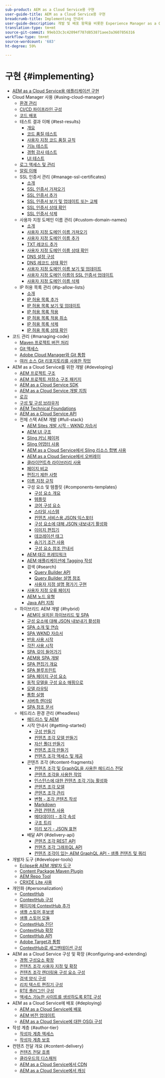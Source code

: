 ```yaml
---
sub-product: AEM as a Cloud Service용 구현
user-guide-title: AEM as a Cloud Service용 구현
breadcrumb-title: Implementing 안내서
user-guide-description: 개발 및 배포 항목을 비롯한 Experience Manager as a Cloud Service 배포를 사용자 지정하는 방법에 대해 알아봅니다.
translation-type: tm+mt
source-git-commit: 99eb33c3c42094f787d853871aee3a3607856316
workflow-type: tm+mt
source-wordcount: '683'
ht-degree: 59%

---
```



# 구현 {#implementing}

+ [AEM as a Cloud Service용 애플리케이션 구현](/help/implementing/home.md)
+ Cloud Manager 사용 {#using-cloud-manager}
   + [환경 관리](cloud-manager/manage-environments.md)
   + [CI/CD 파이프라인 구성](cloud-manager/configure-pipeline.md)
   + [코드 배포](cloud-manager/deploy-code.md)
   + 테스트 결과 이해 {#test-results}
      + [개요](/help/implementing/cloud-manager/overview-test-results.md)
      + [코드 품질 테스트](/help/implementing/cloud-manager/code-quality-testing.md)
      + [사용자 지정 코드 품질 규칙](cloud-manager/custom-code-quality-rules.md)
      + [기능 테스트](/help/implementing/cloud-manager/functional-testing.md)
      + [경험 감사 테스트](/help/implementing/cloud-manager/experience-audit-testing.md)
      + [UI 테스트](/help/implementing/cloud-manager/ui-testing.md)
   + [로그 액세스 및 관리](cloud-manager/manage-logs.md)
   + [알림 이해](cloud-manager/notifications.md)
   + SSL 인증서 관리 {#manage-ssl-certificates}
      + [소개](/help/implementing/cloud-manager/managing-ssl-certifications/introduction.md)
      + [SSL 인증서 가져오기](/help/implementing/cloud-manager/managing-ssl-certifications/get-ssl-certificate.md)
      + [SSL 인증서 추가](/help/implementing/cloud-manager/managing-ssl-certifications/add-ssl-certificate.md)
      + [SSL 인증서 보기 및 업데이트 또는 교체](/help/implementing/cloud-manager/managing-ssl-certifications/view-update-replace-ssl-certificate.md)
      + [SSL 인증서 상태 확인](/help/implementing/cloud-manager/managing-ssl-certifications/check-status-ssl-certificate.md)
      + [SSL 인증서 삭제](/help/implementing/cloud-manager/managing-ssl-certifications/delete-ssl-certificate.md)
   + 사용자 지정 도메인 이름 관리 {#custom-domain-names}
      + [소개](/help/implementing/cloud-manager/custom-domain-names/introduction.md)
      + [사용자 지정 도메인 이름 가져오기](/help/implementing/cloud-manager/custom-domain-names/get-custom-domain-name.md)
      + [사용자 지정 도메인 이름 추가](/help/implementing/cloud-manager/custom-domain-names/add-custom-domain-name.md)
      + [TXT 레코드 추가](/help/implementing/cloud-manager/custom-domain-names/add-text-record.md)
      + [사용자 지정 도메인 이름 상태 확인](/help/implementing/cloud-manager/custom-domain-names/check-domain-name-status.md)
      + [DNS 설정 구성](/help/implementing/cloud-manager/custom-domain-names/configure-dns-settings.md)
      + [DNS 레코드 상태 확인](/help/implementing/cloud-manager/custom-domain-names/check-dns-record-status.md)
      + [사용자 지정 도메인 이름 보기 및 업데이트](/help/implementing/cloud-manager/custom-domain-names/view-update-replace-custom-domain-name.md)
      + [사용자 지정 도메인 이름의 SSL 인증서 업데이트](/help/implementing/cloud-manager/custom-domain-names/update-cdn-ssl-certificate.md)
      + [사용자 지정 도메인 이름 삭제](/help/implementing/cloud-manager/custom-domain-names/delete-custom-domain-name.md)
   + IP 허용 목록 관리 {#ip-allow-lists}
      + [소개](/help/implementing/cloud-manager/ip-allow-lists/introduction.md)
      + [IP 허용 목록 추가](/help/implementing/cloud-manager/ip-allow-lists/add-ip-allow-lists.md)
      + [IP 허용 목록 보기 및 업데이트](/help/implementing/cloud-manager/ip-allow-lists/view-update-ip-allow-list.md)
      + [IP 허용 목록 적용](/help/implementing/cloud-manager/ip-allow-lists/apply-allow-list.md)
      + [IP 허용 목록 적용 취소](/help/implementing/cloud-manager/ip-allow-lists/unapply-ip-allow-list.md)
      + [IP 허용 목록 삭제](/help/implementing/cloud-manager/ip-allow-lists/delete-ip-allow-list.md)
      + [IP 허용 목록 상태 확인](/help/implementing/cloud-manager/ip-allow-lists/check-ip-allow-list-status.md)
+ 코드 관리 {#managing-code}
   + [Maven 프로젝트 버전 처리](cloud-manager/project-version-handling.md)
   + [Git 액세스](cloud-manager/accessing-git.md)
   + [Adobe Cloud Manager와 Git 통합](cloud-manager/integrating-with-git.md)
   + [여러 소스 Git 리포지토리를 사용한 작업](/help/implementing/cloud-manager/working-with-multiple-source-git-repositories.md)
+ AEM as a Cloud Service를 위한 개발 {#developing}
   + [AEM 프로젝트 구조](developing/introduction/aem-project-content-package-structure.md)
   + [AEM 프로젝트 저장소 구조 패키지](developing/introduction/repository-structure-package.md)
   + [AEM as a Cloud Service SDK](developing/introduction/aem-as-a-cloud-service-sdk.md)
   + [AEM as a Cloud Service 개발 지침](developing/introduction/development-guidelines.md)
   + [로깅](developing/introduction/logging.md)
   + [구성 및 구성 브라우저](developing/introduction/configurations.md)
   + [AEM Technical Foundations](/help/implementing/developing/introduction/aem-technologies.md)
   + [AEM as a Cloud Service API](https://docs.adobe.com/content/help/en/experience-manager-cloud-service/implementing/developing/ref/javadoc/index.html)
   + 전체 스택 AEM 개발 {#full-stack}
      + [AEM Sites 개발 시작 - WKND 자습서](developing/introduction/develop-wknd-tutorial.md)
      + [AEM UI 구조](developing/introduction/ui-structure.md)
      + [Sling 커닝 페이퍼](developing/introduction/sling-cheatsheet.md)
      + [Sling 어댑터 사용](developing/introduction/sling-adapters.md)
      + [AEM as a Cloud Service에서 Sling 리소스 합병 사용](developing/introduction/sling-resource-merger.md)
      + [AEM as a Cloud Service에서 오버레이](developing/introduction/overlays.md)
      + [클라이언트측 라이브러리 사용](developing/introduction/clientlibs.md)
      + [페이지 비교](/help/implementing/developing/introduction/page-diff.md)
      + [편집기 제한 사항](/help/implementing/developing/introduction/editor-limitations.md)
      + [이름 지정 규칙](/help/implementing/developing/introduction/naming-conventions.md)
      + 구성 요소 및 템플릿 {#components-templates}
         + [구성 요소 개요](developing/components/overview.md)
         + [템플릿](developing/components/templates.md)
         + [코어 구성 요소](https://docs.adobe.com/content/help/ko-KR/experience-manager-core-components/using/introduction.html)
         + [스타일 시스템](/help/sites-cloud/authoring/features/style-system.md)
         + [컨텐츠 서비스용 JSON 익스포터](developing/components/json-exporter.md)
         + [구성 요소에 대해 JSON 내보내기 활성화](developing/components/enabling-json-exporter.md)
         + [이미지 편집기](developing/components/image-editor.md)
         + [데코레이션 태그](developing/components/decoration-tag.md)
         + [숨기기 조건 사용](developing/components/hide-conditions.md)
         + [구성 요소 참조 안내서](developing/components/reference.md)
      + [AEM 태깅 프레임워크](/help/implementing/developing/introduction/tagging-framework.md)
      + [AEM 애플리케이션에 Tagging 작성](/help/implementing/developing/introduction/tagging-applications.md)
      + 검색 {#search}
         + [Query Builder API](/help/implementing/developing/introduction/query-builder-api.md)
         + [Query Builder 설명 참조](/help/implementing/developing/introduction/query-builder-predicates.md)
         + [사용자 지정 설명 평가기 구현](/help/implementing/developing/introduction/query-builder-custom-predicate.md)
      + [사용자 지정 오류 페이지](/help/implementing/developing/introduction/custom-error-page.md)
      + [AEM 노드 유형](/help/implementing/developing/introduction/node-types.md)
      + [Java API 지침](/help/implementing/developing/introduction/java-api-guidelines.md)
   + 하이브리드 AEM 개발 {#hybrid}
      + [AEM이 설치된 하이브리드 및 SPA](https://www.adobe.com/content/dam/www/us/en/marketing/experience-manager-sites/headless-content-management-system/pdfs/aem-hybrid-architecture-wp-1-18-19.pdf)
      + [구성 요소에 대해 JSON 내보내기 활성화](developing/components/enabling-json-exporter.md)
      + [SPA 소개 및 연습](developing/hybrid/introduction.md)
      + [SPA WKND 자습서](developing/hybrid/wknd-tutorial.md)
      + [반응 사용 시작](developing/hybrid/getting-started-react.md)
      + [각진 사용 시작](developing/hybrid/getting-started-angular.md)
      + [SPA 깊이 들어가기](developing/hybrid/deep-dives.md)
      + [AEM용 SPA 개발](developing/hybrid/developing.md)
      + [SPA 편집기 개요](developing/hybrid/editor-overview.md)
      + [SPA 블루프린트](developing/hybrid/blueprint.md)
      + [SPA 페이지 구성 요소](developing/hybrid/page-component.md)
      + [동적 모델을 구성 요소 매핑으로](developing/hybrid/model-to-component-mapping.md)
      + [모델 라우팅](developing/hybrid/routing.md)
      + [통합 실행](developing/hybrid/launch-integration.md)
      + [서버측 렌더링](developing/hybrid/ssr.md)
      + [SPA 참조 문서](developing/hybrid/reference-materials.md)
   + 헤드리스 환경 관리 {#headless}
      + [헤드리스 및 AEM](developing/headless/introduction.md)
      + 시작 안내서 {#getting-started}
         + [구성 만들기](developing/headless/getting-started/create-configuration.md)
         + [컨텐츠 조각 모델 만들기](developing/headless/getting-started/create-content-model.md)
         + [자산 폴더 만들기](developing/headless/getting-started/create-assets-folder.md)
         + [컨텐츠 조각 만들기](developing/headless/getting-started/create-content-fragment.md)
         + [컨텐츠 조각 액세스 및 제공](developing/headless/getting-started/create-api-request.md)
      + 콘텐츠 조각 {#content-fragments}
         + [컨텐츠 조각 및 GraphQL을 사용한 헤드리스 전달](/help/assets/content-fragments/content-fragments-graphql.md)
         + [콘텐츠 조각을 사용한 작업](/help/assets/content-fragments/content-fragments.md)
         + [인스턴스에 대한 컨텐츠 조각 기능 활성화](/help/assets/content-fragments/content-fragments-configuration-browser.md)
         + [콘텐츠 조각 모델](/help/assets/content-fragments/content-fragments-models.md)
         + [콘텐츠 조각 관리](/help/assets/content-fragments/content-fragments-managing.md)
         + [변형 - 조각 콘텐츠 작성](/help/assets/content-fragments/content-fragments-variations.md)
         + [Markdown](/help/assets/content-fragments/content-fragments-markdown.md)
         + [관련 컨텐츠 사용](/help/assets/content-fragments/content-fragments-assoc-content.md)
         + [메타데이터 - 조각 속성](/help/assets/content-fragments/content-fragments-metadata.md)
         + [구조 트리](/help/assets/content-fragments/content-fragments-structure-tree.md)
         + [미리 보기 - JSON 표현](/help/assets/content-fragments/content-fragments-json-preview.md)
      + 배달 API {#delivery-api}
         + [콘텐츠 조각 REST API](/help/assets/content-fragments/assets-api-content-fragments.md)
         + [컨텐츠 조각 그래프QL API](/help/assets/content-fragments/graphql-api-content-fragments.md)
         + [컨텐츠 조각이 있는 AEM GraphQL API - 샘플 컨텐츠 및 쿼리](/help/assets/content-fragments/content-fragments-graphql-samples.md)
+ 개발자 도구 {#developer-tools}
   + [Eclipse용 AEM 개발자 도구](/help/implementing/developing/tools/eclipse.md)
   + [Content Package Maven Plugin](/help/implementing/developing/tools/maven-plugin.md)
   + [AEM Repo Tool](/help/implementing/developing/tools/repo-tool.md)
   + [CRXDE Lite 사용](/help/implementing/developing/tools/crxde.md)
+ 개인화 {#personalization}
   + [ContextHub](developing/personalization/contexthub.md)
   + [ContextHub 구성](developing/personalization/configuring-contexthub.md)
   + [페이지에 ContextHub 추가](developing/personalization/adding-contexthub.md)
   + [샘플 스토어 후보생](developing/personalization/sample-stores.md)
   + [샘플 스토어 모듈](developing/personalization/sample-modules.md)
   + [ContextHub 진단](developing/personalization/contexthub-diagnostics.md)
   + [ContextHub 확장](developing/personalization/extending-contexthub.md)
   + [ContextHub API](developing/personalization/contexthub-api.md)
   + [Adobe Target과 통합](/help/sites-cloud/integrating/adobe-target.md)
   + [ContextHub로 세그멘테이션 구성](/help/sites-cloud/authoring/personalization/contexthub-segmentation.md)
+ AEM as a Cloud Service 구성 및 확장 {#configuring-and-extending}
   + [경험 구성요소 확장](developing/extending/experience-fragments.md)
   + [컨텐츠 조각 사용자 지정 및 확장](developing/extending/content-fragments-customizing.md)
   + [컨텐츠 조각 렌더링용 구성 요소 구성](developing/extending/content-fragments-configuring-components-rendering.md)
   + [검색 양식 구성](developing/extending/search-forms.md)
   + [리치 텍스트 편집기 구성](/help/implementing/developing/extending/rich-text-editor.md)
   + [RTE 플러그인 구성](/help/implementing/developing/extending/configure-rich-text-editor-plug-ins.md)
   + [액세스 가능한 사이트를 생성하도록 RTE 구성](/help/implementing/developing/extending/rte-accessible-content.md)
+ AEM as a Cloud Service에 배포 {#deploying}
   + [AEM as a Cloud Service에 배포](deploying/overview.md)
   + [AEM 버전 업데이트](deploying/aem-version-updates.md)
   + [AEM as a Cloud Service에 대한 OSGi 구성](deploying/configuring-osgi.md)
+ 작성 계층 {#author-tier}
   + [작성자 계층 액세스](/help/implementing/author-tier/accessing-the-author-tier.md)
   + [작성자 계층 보호](/help/implementing/author-tier/securing-the-author-tier.md)
+ 컨텐츠 전달 개요 {#content-delivery}
   + [컨텐츠 전달 흐름](dispatcher/overview.md)
   + [클라우드의 디스패처](dispatcher/disp-overview.md)
   + [AEM as a Cloud Service에서 CDN](dispatcher/cdn.md)
   + [AEM as a Cloud Service에서 캐싱](dispatcher/caching.md)